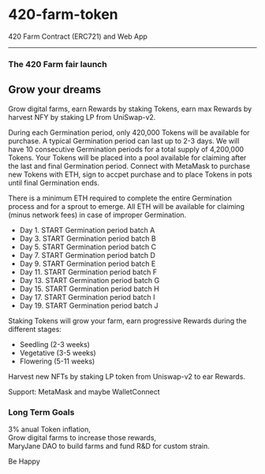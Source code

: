 # 420-farm-token

420 Farm Contract (ERC721) and Web App

---

### The 420 Farm fair launch

## Grow your dreams

Grow digital farms, earn Rewards by staking Tokens, earn max Rewards by harvest NFY by staking LP from UniSwap-v2.

During each Germination period, only 420,000 Tokens will be available for purchase.   A typical Germination period can last up to 2-3 days.  We will have 10 consecutive Germination periods for a total supply of 4,200,000 Tokens.   Your Tokens will be placed into a pool available for claiming after the last and final Germination period.  Connect with MetaMask to purchase new Tokens with ETH, sign to accpet purchase and to place Tokens in pots until final Germination ends.

There is a minimum ETH required to complete the entire Germination process and for a sprout to emerge.  All ETH will be available for claiming (minus network fees) in case of improper Germination.

- Day 1.  START Germination period batch A 
- Day 3.  START Germination period batch B
- Day 5.  START Germination period batch C
- Day 7.  START Germination period batch D
- Day 9.  START Germination period batch E
- Day 11. START Germination period batch F
- Day 13. START Germination period batch G
- Day 15. START Germination period batch H
- Day 17. START Germination period batch I
- Day 19. START Germination period batch J

Staking Tokens will grow your farm, earn progressive Rewards during the different
stages:

- Seedling (2-3 weeks)
- Vegetative (3-5 weeks)
- Flowering (5-11 weeks)

Harvest new NFTs by staking LP token from Uniswap-v2 to ear Rewards.

Support: MetaMask and maybe WalletConnect

### Long Term Goals
3% anual Token inflation,  
Grow digital farms to increase those rewards,  
MaryJane DAO to build farms and fund R&D for custom strain.  

Be Happy
